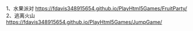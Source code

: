 1、水果派对 https://fdavis348915654.github.io/PlayHtml5Games/FruitParty/
2、逃离火山 https://fdavis348915654.github.io/PlayHtml5Games/JumpGame/
